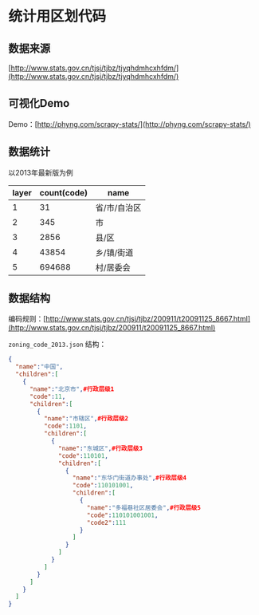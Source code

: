 统计用区划代码
============

## 数据来源
[http://www.stats.gov.cn/tjsj/tjbz/tjyqhdmhcxhfdm/](http://www.stats.gov.cn/tjsj/tjbz/tjyqhdmhcxhfdm/)

## 可视化Demo
Demo：[http://phyng.com/scrapy-stats/](http://phyng.com/scrapy-stats/)

## 数据统计
以2013年最新版为例

layer |count(code)| name     
------|-----------|------------
1     | 31        | 省/市/自治区
2     | 345       | 市
3     | 2856      | 县/区
4     | 43854     | 乡/镇/街道
5     | 694688    | 村/居委会

## 数据结构
编码规则：[http://www.stats.gov.cn/tjsj/tjbz/200911/t20091125_8667.html](http://www.stats.gov.cn/tjsj/tjbz/200911/t20091125_8667.html)

`zoning_code_2013.json` 结构：

~~~json
{  
  "name":"中国",
  "children":[  
    {  
      "name":"北京市",#行政层级1
      "code":11,
      "children":[  
        {  
          "name":"市辖区",#行政层级2
          "code":1101,
          "children":[  
            {  
              "name":"东城区",#行政层级3
              "code":110101,
              "children":[  
                {  
                  "name":"东华门街道办事处",#行政层级4
                  "code":110101001,
                  "children":[  
                    {  
                      "name":"多福巷社区居委会",#行政层级5
                      "code":110101001001,
                      "code2":111
                    }
                  ]
                }
              ]
            }
          ]
        }
      ]
    }
  ]
}
~~~

